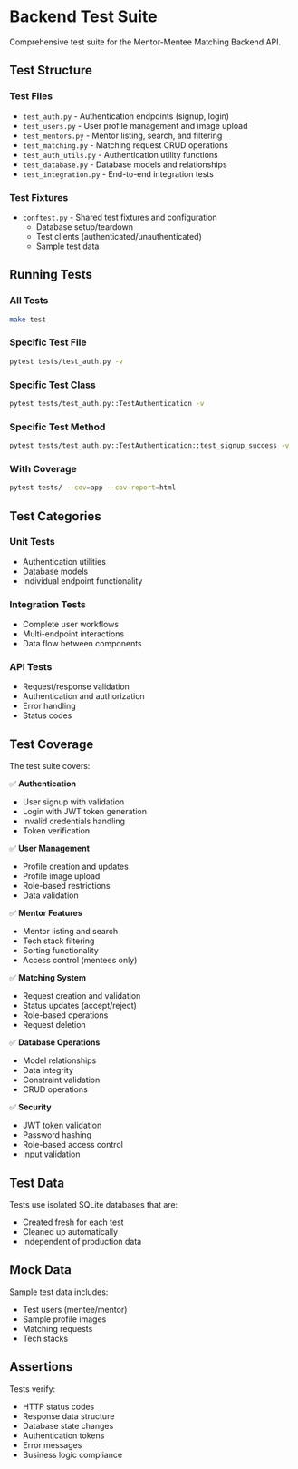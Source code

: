 # Backend Test Suite

Comprehensive test suite for the Mentor-Mentee Matching Backend API.

## Test Structure

### Test Files
- `test_auth.py` - Authentication endpoints (signup, login)
- `test_users.py` - User profile management and image upload
- `test_mentors.py` - Mentor listing, search, and filtering
- `test_matching.py` - Matching request CRUD operations
- `test_auth_utils.py` - Authentication utility functions
- `test_database.py` - Database models and relationships
- `test_integration.py` - End-to-end integration tests

### Test Fixtures
- `conftest.py` - Shared test fixtures and configuration
  - Database setup/teardown
  - Test clients (authenticated/unauthenticated)
  - Sample test data

## Running Tests

### All Tests
```bash
make test
```

### Specific Test File
```bash
pytest tests/test_auth.py -v
```

### Specific Test Class
```bash
pytest tests/test_auth.py::TestAuthentication -v
```

### Specific Test Method
```bash
pytest tests/test_auth.py::TestAuthentication::test_signup_success -v
```

### With Coverage
```bash
pytest tests/ --cov=app --cov-report=html
```

## Test Categories

### Unit Tests
- Authentication utilities
- Database models
- Individual endpoint functionality

### Integration Tests
- Complete user workflows
- Multi-endpoint interactions
- Data flow between components

### API Tests
- Request/response validation
- Authentication and authorization
- Error handling
- Status codes

## Test Coverage

The test suite covers:

✅ **Authentication**
- User signup with validation
- Login with JWT token generation
- Invalid credentials handling
- Token verification

✅ **User Management**
- Profile creation and updates
- Profile image upload
- Role-based restrictions
- Data validation

✅ **Mentor Features**
- Mentor listing and search
- Tech stack filtering
- Sorting functionality
- Access control (mentees only)

✅ **Matching System**
- Request creation and validation
- Status updates (accept/reject)
- Role-based operations
- Request deletion

✅ **Database Operations**
- Model relationships
- Data integrity
- Constraint validation
- CRUD operations

✅ **Security**
- JWT token validation
- Password hashing
- Role-based access control
- Input validation

## Test Data

Tests use isolated SQLite databases that are:
- Created fresh for each test
- Cleaned up automatically
- Independent of production data

## Mock Data

Sample test data includes:
- Test users (mentee/mentor)
- Sample profile images
- Matching requests
- Tech stacks

## Assertions

Tests verify:
- HTTP status codes
- Response data structure
- Database state changes
- Authentication tokens
- Error messages
- Business logic compliance
